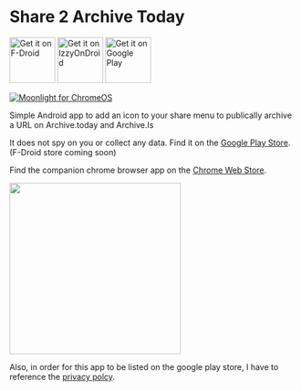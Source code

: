 # Share 2 Archive Today
[<img src="https://fdroid.gitlab.io/artwork/badge/get-it-on.png"
alt="Get it on F-Droid"
height="80">](https://f-droid.org/packages/test/)
[<img src="https://gitlab.com/IzzyOnDroid/repo/-/raw/master/assets/IzzyOnDroid.png"
alt="Get it on IzzyOnDroid"
height="80">](https://apt.izzysoft.de/fdroid/index/apk/test)
[<img src="https://play.google.com/intl/en_us/badges/images/generic/en-play-badge.png"
alt="Get it on Google Play"
height="80">](https://play.google.com/store/apps/details?id=org.gnosco.share2archivetoday)

[![Moonlight for ChromeOS](https://moonlight-stream.org/images/chrome_webstore.png)](https://chromewebstore.google.com/detail/archive-webpage/falfcajjjjfjjlfabnfaadepcoagegip)

 
 Simple Android app to add an icon to your share menu to publically archive a URL on Archive.today and Archive.Is

It does not spy on you or collect any data. Find it on the [Google Play Store](https://play.google.com/store/apps/details?id=org.gnosco.share2archivetoday). (F-Droid store coming soon)

Find the companion chrome browser app on the [Chrome Web Store](https://chromewebstore.google.com/detail/archive-webpage/falfcajjjjfjjlfabnfaadepcoagegip).


<img src="https://github.com/gabefair/Share-2-Archive-Today/assets/2096785/4a0c0e79-f6ff-48c0-819d-84687af98772" width="300">

Also, in order for this app to be listed on the google play store, I have to reference the [privacy polcy](https://github.com/gabefair/Share-2-Archive-Today/blob/main/privacy.policy).
